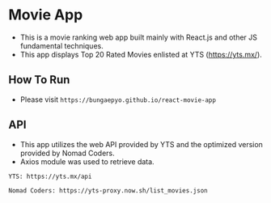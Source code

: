 # Movie App

- This is a movie ranking web app built mainly with React.js and other JS fundamental techniques.
- This app displays Top 20 Rated Movies enlisted at YTS (https://yts.mx/).

## How To Run

- Please visit `https://bungaepyo.github.io/react-movie-app`

## API

- This app utilizes the web API provided by YTS and the optimized version provided by Nomad Coders.
- Axios module was used to retrieve data. 
```
YTS: https://yts.mx/api

Nomad Coders: https://yts-proxy.now.sh/list_movies.json
```